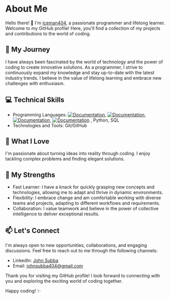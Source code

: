 
# About Me
Hello there! 👋 I'm <a href="https://iceman404.com/" target="_blank">iceman404</a>, a passionate programmer and lifelong learner. Welcome to my GitHub profile! Here, you'll find a collection of my projects and contributions to the world of coding.

## 🌟 My Journey
I have always been fascinated by the world of technology and the power of coding to create innovative solutions. As a programmer, I strive to continuously expand my knowledge and stay up-to-date with the latest industry trends. I believe in the value of lifelong learning and embrace new challenges with enthusiasm.

 ## 💻 Technical Skills
- Programming Languages: [![Documentation](https://img.shields.io/badge/C-blue)](https://devdocs.io/c/), [![Documentation](https://img.shields.io/badge/C++-blue)](https://isocpp.org/std/the-standard), [![Documentation](https://img.shields.io/badge/Embedded-C-blue)](http://www.8052mcu.com/), [![Documentation](https://img.shields.io/badge/JAVA-blue)](https://www.oracle.com/java/technologies/javase/jdk17-readme-downloads.html)
, Python, SQL  
- Technologies and Tools: Git/GitHub

## 🚀 What I Love
I'm passionate about turning ideas into reality through coding. I enjoy tackling complex problems and finding elegant solutions.

## 💪 My Strengths
- Fast Learner: I have a knack for quickly grasping new concepts and technologies, allowing me to adapt and thrive in dynamic environments.  
- Flexibility: I embrace change and am comfortable working with diverse teams and projects, adapting to different workflows and requirements.  
- Collaboration: I value teamwork and believe in the power of collective intelligence to deliver exceptional results.  

<!--
## 📚 Open Source Contributions
I'm an active contributor to the open-source community and believe in the importance of giving back. You'll find some of my contributions and projects here on GitHub.
--->

## 📫 Let's Connect
I'm always open to new opportunities, collaborations, and engaging discussions. Feel free to reach out to me through the following channels:

- LinkedIn: [John Subba](https://www.linkedin.com/in/john-subba-ic3man404/)  
- Email: johnsubba404@gmail.com  

Thank you for visiting my GitHub profile! I look forward to connecting with you and exploring the exciting world of coding together.  

Happy coding! ✨
<!---
iceman404/iceman404 is a ✨ special ✨ repository because its `README.md` (this file) appears on your GitHub profile.
You can click the Preview link to take a look at your changes.
--->
